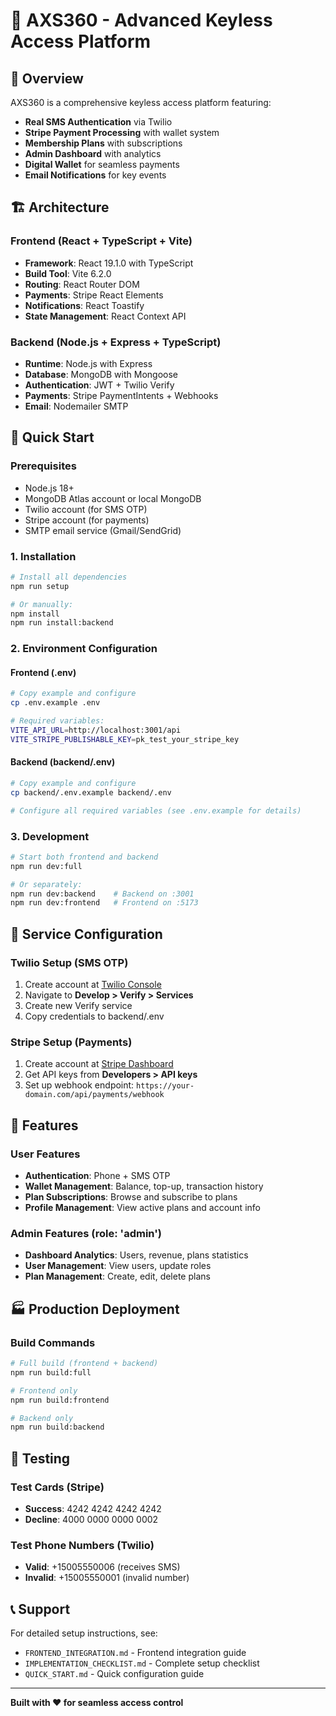 # 🚀 AXS360 - Advanced Keyless Access Platform

## 🌟 Overview

AXS360 is a comprehensive keyless access platform featuring:

- **Real SMS Authentication** via Twilio
- **Stripe Payment Processing** with wallet system
- **Membership Plans** with subscriptions
- **Admin Dashboard** with analytics
- **Digital Wallet** for seamless payments
- **Email Notifications** for key events

## 🏗️ Architecture

### Frontend (React + TypeScript + Vite)
- **Framework**: React 19.1.0 with TypeScript
- **Build Tool**: Vite 6.2.0
- **Routing**: React Router DOM
- **Payments**: Stripe React Elements
- **Notifications**: React Toastify
- **State Management**: React Context API

### Backend (Node.js + Express + TypeScript)
- **Runtime**: Node.js with Express
- **Database**: MongoDB with Mongoose
- **Authentication**: JWT + Twilio Verify
- **Payments**: Stripe PaymentIntents + Webhooks
- **Email**: Nodemailer SMTP

## 🚀 Quick Start

### Prerequisites
- Node.js 18+ 
- MongoDB Atlas account or local MongoDB
- Twilio account (for SMS OTP)
- Stripe account (for payments)
- SMTP email service (Gmail/SendGrid)

### 1. Installation

```bash
# Install all dependencies
npm run setup

# Or manually:
npm install
npm run install:backend
```

### 2. Environment Configuration

#### Frontend (.env)
```bash
# Copy example and configure
cp .env.example .env

# Required variables:
VITE_API_URL=http://localhost:3001/api
VITE_STRIPE_PUBLISHABLE_KEY=pk_test_your_stripe_key
```

#### Backend (backend/.env)
```bash
# Copy example and configure
cp backend/.env.example backend/.env

# Configure all required variables (see .env.example for details)
```

### 3. Development

```bash
# Start both frontend and backend
npm run dev:full

# Or separately:
npm run dev:backend    # Backend on :3001
npm run dev:frontend   # Frontend on :5173
```

## 🔧 Service Configuration

### Twilio Setup (SMS OTP)
1. Create account at [Twilio Console](https://console.twilio.com/)
2. Navigate to **Develop > Verify > Services**
3. Create new Verify service
4. Copy credentials to backend/.env

### Stripe Setup (Payments)
1. Create account at [Stripe Dashboard](https://dashboard.stripe.com/)
2. Get API keys from **Developers > API keys**
3. Set up webhook endpoint: `https://your-domain.com/api/payments/webhook`

## 📱 Features

### User Features
- **Authentication**: Phone + SMS OTP
- **Wallet Management**: Balance, top-up, transaction history
- **Plan Subscriptions**: Browse and subscribe to plans
- **Profile Management**: View active plans and account info

### Admin Features (role: 'admin')
- **Dashboard Analytics**: Users, revenue, plans statistics
- **User Management**: View users, update roles
- **Plan Management**: Create, edit, delete plans

## 🏭 Production Deployment

### Build Commands

```bash
# Full build (frontend + backend)
npm run build:full

# Frontend only
npm run build:frontend

# Backend only  
npm run build:backend
```

## 🧪 Testing

### Test Cards (Stripe)
- **Success**: 4242 4242 4242 4242
- **Decline**: 4000 0000 0000 0002

### Test Phone Numbers (Twilio)
- **Valid**: +15005550006 (receives SMS)
- **Invalid**: +15005550001 (invalid number)

## 📞 Support

For detailed setup instructions, see:
- `FRONTEND_INTEGRATION.md` - Frontend integration guide
- `IMPLEMENTATION_CHECKLIST.md` - Complete setup checklist
- `QUICK_START.md` - Quick configuration guide

---

**Built with ❤️ for seamless access control**
